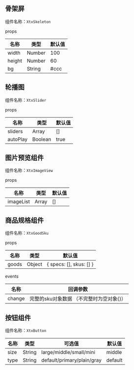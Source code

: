 ## 骨架屏

组件名称：`XtxSkeleton`

props

| 名称   | 类型   | 默认值 |
| ------ | ------ | ------ |
| width  | Number | 100    |
| height | Number | 60     |
| bg     | String | #ccc   |

## 轮播图

组件名称：`XtxSlider`

props

| 名称     | 类型    | 默认值 |
| -------- | ------- | ------ |
| sliders  | Array   | []     |
| autoPlay | Boolean | true   |

## 图片预览组件

组件名称：`XtxImageView`

props

| 名称      | 类型  | 默认值 |
| --------- | ----- | ------ |
| imageList | Array | []     |

## 商品规格组件

组件名称：`XtxGoodSku`

props

| 名称  | 类型   | 默认值                  |
| ----- | ------ | ----------------------- |
| goods | Object | { specs: [], skus: [] } |

events

| 名称   | 回调参数                                 |
| ------ | ---------------------------------------- |
| change | 完整的sku对象数据 （不完整时为空对象{}） |

## 按钮组件

组件名称：`XtxButton`

| 名称 | 类型   | 可选值                     | 默认值  |
| ---- | ------ | -------------------------- | ------- |
| size | String | large/middle/small/mini    | middle  |
| type | String | default/primary/plain/gray | default |

